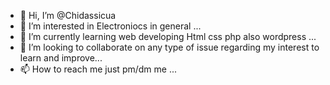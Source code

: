 - 👋 Hi, I’m @Chidassicua
- 👀 I’m interested in Electroniocs in general ...
- 🌱 I’m currently learning web developing Html css php also wordpress ...
- 💞️ I’m looking to collaborate on any type of issue regarding my interest to learn and improve...
- 📫 How to reach me just pm/dm me ...

<!---
Chidassicua/Chidassicua is a ✨ special ✨ repository because its `README.md` (this file) appears on your GitHub profile.
You can click the Preview link to take a look at your changes.
--->
